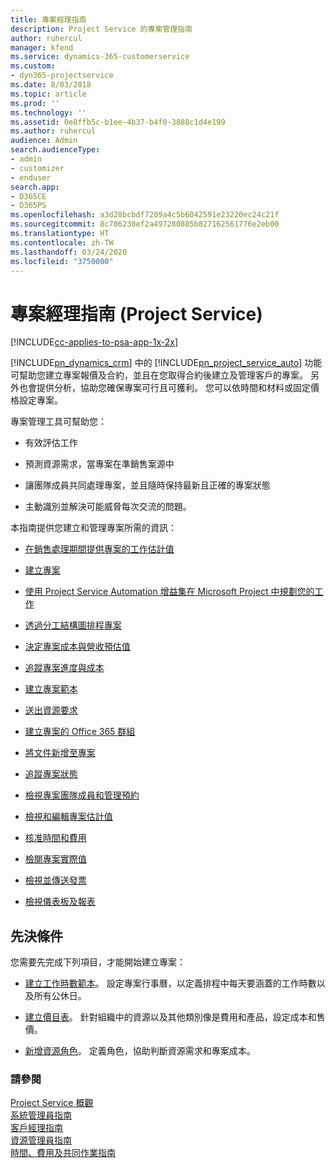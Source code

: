 ```yaml
---
title: 專案經理指南
description: Project Service 的專案管理指南
author: ruhercul
manager: kfend
ms.service: dynamics-365-customerservice
ms.custom:
- dyn365-projectservice
ms.date: 8/03/2018
ms.topic: article
ms.prod: ''
ms.technology: ''
ms.assetid: 0e8ffb5c-b1ee-4b37-b4f0-3888c1d4e199
ms.author: ruhercul
audience: Admin
search.audienceType:
- admin
- customizer
- enduser
search.app:
- D365CE
- D365PS
ms.openlocfilehash: a3d28bcbdf7209a4c5b6042591e23220ec24c21f
ms.sourcegitcommit: 8c786230ef2a497280885b827162561776e2eb00
ms.translationtype: HT
ms.contentlocale: zh-TW
ms.lasthandoff: 03/24/2020
ms.locfileid: "3750000"
---
```

# <a name="project-manager-guide-project-service"></a>專案經理指南 (Project Service)

[!INCLUDE[cc-applies-to-psa-app-1x-2x](../includes/cc-applies-to-psa-app-1x-2x.md)]

[!INCLUDE[pn_dynamics_crm](../includes/pn-dynamics-crm.md)] 中的 [!INCLUDE[pn_project_service_auto](../includes/pn-project-service-auto.md)] 功能可幫助您建立專案報價及合約，並且在您取得合約後建立及管理客戶的專案。 另外也會提供分析，協助您確保專案可行且可獲利。 您可以依時間和材料或固定價格設定專案。  
  
 專案管理工具可幫助您：  
  
-   有效評估工作  
  
-   預測資源需求，當專案在準銷售案源中  
  
-   讓團隊成員共同處理專案，並且隨時保持最新且正確的專案狀態  
  
-   主動識別並解決可能威脅每次交流的問題。  
  
本指南提供您建立和管理專案所需的資訊：  
  
-   [在銷售處理期間提供專案的工作估計值](../project-service/provide-estimates-project-during-sales-process.md)  
  
-   [建立專案](../project-service/create-project.md)  
  
-   [使用 Project Service Automation 增益集在 Microsoft Project 中規劃您的工作](../project-service/add-plan-work-microsoft-project.md)  
  
-   [透過分工結構圖排程專案](../project-service/schedule-project-work-breakdown-structure.md)  
  
-   [決定專案成本與營收預估值](../project-service/determine-project-cost-revenue-estimates.md)  
  
-   [追蹤專案進度與成本](../project-service/track-project-progress-cost.md)  
  
-   [建立專案範本](../project-service/create-project-template.md)  
  
-   [送出資源要求](../project-service/submit-resource-requests.md)  
  
-   [建立專案的 Office 365 群組](../project-service/create-office-365-group-project.md)  
  
-   [將文件新增至專案](../project-service/add-documents-project.md)  
  
-   [追蹤專案狀態](../project-service/track-project-status.md)  
  
-   [檢視專案團隊成員和管理預約](../project-service/view-project-team-members-manage-bookings.md)  
  
-   [檢視和編輯專案估計值](../project-service/view-edit-project-estimates.md)  
  
-   [核准時間和費用](../project-service/approve-time-expenses.md)  
  
-   [檢閱專案實際值](../project-service/review-project-actuals.md)  
  
-   [檢視並傳送發票](../project-service/view-send-invoices.md)  
  
-   [檢視儀表板及報表](../project-service/view-dashboards-reports.md)  
  
## <a name="prerequisites"></a>先決條件  
 您需要先完成下列項目，才能開始建立專案：  
  
-   [建立工作時數範本](../project-service/create-work-hours-template.md)。 設定專案行事曆，以定義排程中每天要涵蓋的工作時數以及所有公休日。  
  
-   [建立價目表](../project-service/create-price-list.md)。 針對組織中的資源以及其他類別像是費用和產品，設定成本和售價。  
  
-   [新增資源角色](../project-service/add-resource-roles.md)。 定義角色，協助判斷資源需求和專案成本。  
  
### <a name="see-also"></a>請參閱  
 [Project Service 概觀](../project-service/overview.md)   
 [系統管理員指南](../project-service/admin-guide.md)   
 [客戶經理指南](../project-service/account-manager-guide.md)   
 [資源管理員指南](../project-service/resource-manager-guide.md)   
 [時間、費用及共同作業指南](../project-service/time-expense-collaboration-guide.md)

